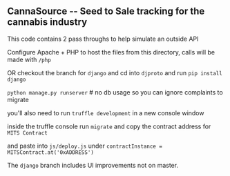 ## CannaSource -- Seed to Sale tracking for the cannabis industry

This code contains 2 pass throughs to help simulate an outside API

Configure Apache + PHP to host the files from this directory, calls will be made with `/php`

OR checkout the branch for `django` and cd into `djproto` and run `pip install django`

`python manage.py runserver`  # no db usage so you can ignore complaints to migrate

you'll also need to run `truffle development` in a new console window

inside the truffle console run `migrate` and copy the contract address for `MITS Contract`

and paste into `js/deploy.js` under `contractInstance = MITSContract.at('0xADDRESS')`


The `django` branch includes UI improvements not on master.
